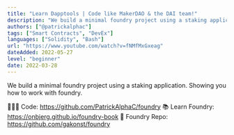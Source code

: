 ```yaml
---
title: "Learn Dapptools | Code like MakerDAO & the DAI team!"
description: "We build a minimal foundry project using a staking application. Showing you how to work with foundry. "
authors: ["@patrickalphac"]
tags: ["Smart Contracts", "DevEx"]
languages: ["Solidity", "Bash"]
url: "https://www.youtube.com/watch?v=fNMfMxGxeag"
dateAdded: 2022-05-27
level: "beginner"
date: 2022-03-28
---
```


We build a minimal foundry project using a staking application. Showing you how to work with foundry. 

👩🏻‍💻 Code: https://github.com/PatrickAlphaC/foundry
📚 Learn Foundry: https://onbjerg.github.io/foundry-book
🌋 Foundry Repo: https://github.com/gakonst/foundry
